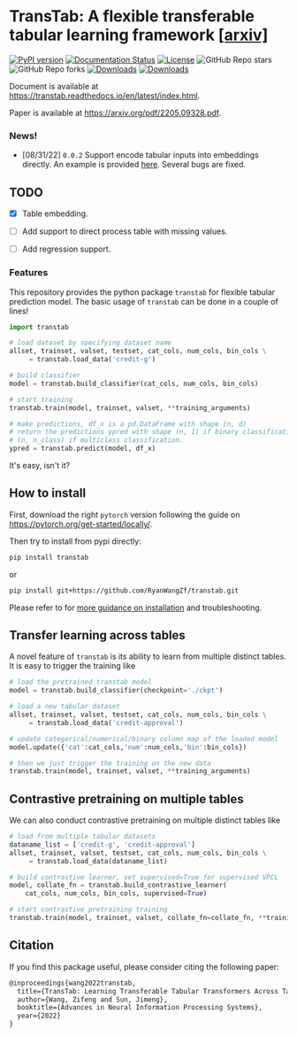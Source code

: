 # TransTab: A flexible transferable tabular learning framework [[arxiv]](https://arxiv.org/pdf/2205.09328.pdf)


[![PyPI version](https://badge.fury.io/py/transtab.svg)](https://badge.fury.io/py/transtab)
[![Documentation Status](https://readthedocs.org/projects/transtab/badge/?version=latest)](https://transtab.readthedocs.io/en/latest/?badge=latest)
[![License](https://img.shields.io/badge/License-BSD_2--Clause-orange.svg)](https://opensource.org/licenses/BSD-2-Clause)
![GitHub Repo stars](https://img.shields.io/github/stars/ryanwangzf/transtab)
![GitHub Repo forks](https://img.shields.io/github/forks/ryanwangzf/transtab)
[![Downloads](https://pepy.tech/badge/transtab)](https://pepy.tech/project/transtab)
[![Downloads](https://pepy.tech/badge/transtab/month)](https://pepy.tech/project/transtab)


Document is available at https://transtab.readthedocs.io/en/latest/index.html.

Paper is available at https://arxiv.org/pdf/2205.09328.pdf.

### News!
- [08/31/22] `0.0.2` Support encode tabular inputs into embeddings directly. An example is provided [here](examples/table_embedding.ipynb). Several bugs are fixed.

## TODO

- [x] Table embedding.

- [ ] Add support to direct process table with missing values.

- [ ] Add regression support.

### Features
This repository provides the python package `transtab` for flexible tabular prediction model. The basic usage of `transtab` can be done in a couple of lines!

```python
import transtab

# load dataset by specifying dataset name
allset, trainset, valset, testset, cat_cols, num_cols, bin_cols \
     = transtab.load_data('credit-g')

# build classifier
model = transtab.build_classifier(cat_cols, num_cols, bin_cols)

# start training
transtab.train(model, trainset, valset, **training_arguments)

# make predictions, df_x is a pd.DataFrame with shape (n, d)
# return the predictions ypred with shape (n, 1) if binary classification;
# (n, n_class) if multiclass classification.
ypred = transtab.predict(model, df_x)
```

It's easy, isn't it?



## How to install

First, download the right ``pytorch`` version following the guide on https://pytorch.org/get-started/locally/.

Then try to install from pypi directly:

```bash
pip install transtab
```

or

```bash
pip install git+https://github.com/RyanWangZf/transtab.git
```



Please refer to for [more guidance on installation](https://transtab.readthedocs.io/en/latest/install.html) and troubleshooting.



## Transfer learning across tables

A novel feature of `transtab` is its ability to learn from multiple distinct tables. It is easy to trigger the training like

```python
# load the pretrained transtab model
model = transtab.build_classifier(checkpoint='./ckpt')

# load a new tabular dataset
allset, trainset, valset, testset, cat_cols, num_cols, bin_cols \
     = transtab.load_data('credit-approval')

# update categorical/numerical/binary column map of the loaded model
model.update({'cat':cat_cols,'num':num_cols,'bin':bin_cols})

# then we just trigger the training on the new data
transtab.train(model, trainset, valset, **training_arguments)
```



## Contrastive pretraining on multiple tables

We can also conduct contrastive pretraining on multiple distinct tables like

```python
# load from multiple tabular datasets
dataname_list = ['credit-g', 'credit-approval']
allset, trainset, valset, testset, cat_cols, num_cols, bin_cols \
     = transtab.load_data(dataname_list)

# build contrastive learner, set supervised=True for supervised VPCL
model, collate_fn = transtab.build_contrastive_learner(
    cat_cols, num_cols, bin_cols, supervised=True)

# start contrastive pretraining training
transtab.train(model, trainset, valset, collate_fn=collate_fn, **training_arguments)
```



## Citation

If you find this package useful, please consider citing the following paper:

```latex
@inproceedings{wang2022transtab,
  title={TransTab: Learning Transferable Tabular Transformers Across Tables},
  author={Wang, Zifeng and Sun, Jimeng},
  booktitle={Advances in Neural Information Processing Systems},
  year={2022}
}
```
